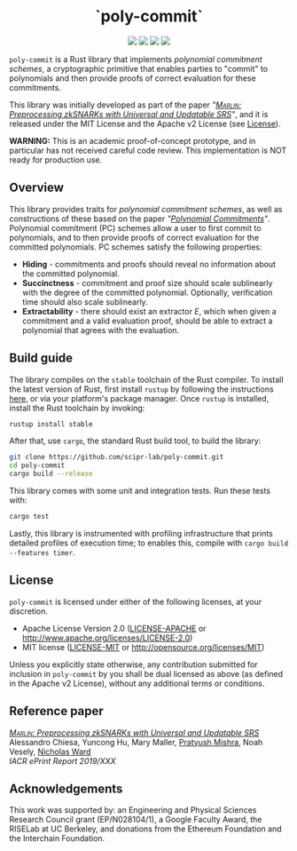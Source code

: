 <h1 align="center">`poly-commit`</h1>

<p align="center">
    <a href="https://travis-ci.org/scipr-lab/poly-commit"><img src="https://travis-ci.org/scipr-lab/poly-commit.svg?branch=master"></a>
    <a href="https://github.com/scipr-lab/poly-commit/blob/master/AUTHORS"><img src="https://img.shields.io/badge/authors-SCIPR%20Lab-orange.svg"></a>
    <a href="https://github.com/scipr-lab/poly-commit/blob/master/LICENSE-APACHE"><img src="https://img.shields.io/badge/license-APACHE-blue.svg"></a>
   <a href="https://github.com/scipr-lab/poly-commit/blob/master/LICENSE-MIT"><img src="https://img.shields.io/badge/license-MIT-blue.svg"></a>
</p>

`poly-commit` is a Rust library that implements *polynomial commitment schemes*, a cryptographic primitive that enables parties to "commit" to polynomials and then provide proofs of correct evaluation for these commitments.

This library was initially developed as part of the paper *"[<span style="font-variant:small-caps;">Marlin</span>: Preprocessing zkSNARKs with Universal and Updatable SRS][marlin]"*, and it is released under the MIT License and the Apache v2 License (see [License](#license)).

**WARNING:** This is an academic proof-of-concept prototype, and in particular has not received careful code review. This implementation is NOT ready for production use.

## Overview

This library provides traits for *polynomial commitment schemes*, as well as constructions of these based on the paper *"[Polynomial Commitments][kzg10]"*. Polynomial commitment (PC) schemes allow a user to first commit to polynomials, and to then provide proofs of correct evaluation for the committed polynomials. PC schemes satisfy the following properties:

- **Hiding** - commitments and proofs should reveal no information about the committed polynomial.
- **Succinctness** - commitment and proof size should scale sublinearly with the degree of the committed polynomial. Optionally, verification time should also scale sublinearly.
- **Extractability** - there should exist an extractor *E*, which when given a commitment and a valid evaluation proof, should be able to extract a polynomial that agrees with the evaluation.

[kzg10]: http://cacr.uwaterloo.ca/techreports/2010/cacr2010-10.pdf

## Build guide

The library compiles on the `stable` toolchain of the Rust compiler. To install the latest version of Rust, first install `rustup` by following the instructions [here](https://rustup.rs/), or via your platform's package manager. Once `rustup` is installed, install the Rust toolchain by invoking:
```bash
rustup install stable
```

After that, use `cargo`, the standard Rust build tool, to build the library:
```bash
git clone https://github.com/scipr-lab/poly-commit.git
cd poly-commit
cargo build --release
```

This library comes with some unit and integration tests. Run these tests with:
```bash
cargo test
```

Lastly, this library is instrumented with profiling infrastructure that prints detailed
profiles of execution time; to enables this, compile with `cargo build --features timer`.

## License

`poly-commit` is licensed under either of the following licenses, at your discretion.

 * Apache License Version 2.0 ([LICENSE-APACHE](LICENSE-APACHE) or http://www.apache.org/licenses/LICENSE-2.0)
 * MIT license ([LICENSE-MIT](LICENSE-MIT) or http://opensource.org/licenses/MIT)

Unless you explicitly state otherwise, any contribution submitted for inclusion in `poly-commit` by you shall be dual licensed as above (as defined in the Apache v2 License), without any additional terms or conditions.

[marlin]: https://ia.cr/2019/xxx

## Reference paper

[_<span style="font-variant:small-caps;">Marlin</span>: Preprocessing zkSNARKs with Universal and Updatable SRS_][marlin]    
Alessandro Chiesa, Yuncong Hu, Mary Maller, [Pratyush Mishra](https://www.github.com/pratyush), Noah Vesely, [Nicholas Ward](https://www.github.com/npwardberkeley)    
*IACR ePrint Report 2019/XXX*

## Acknowledgements

This work was supported by:
an Engineering and Physical Sciences Research Council grant (EP/N028104/1),
a Google Faculty Award,
the RISELab at UC Berkeley,
and
donations from the Ethereum Foundation and the Interchain Foundation.
